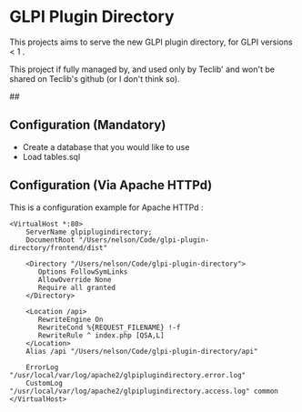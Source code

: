 # GLPI Plugin Directory

This projects aims to serve the new GLPI plugin directory,
for GLPI versions < 1 .

This project if fully managed by, and used only by Teclib'
and won't be shared on Teclib's github (or I don't think so).

## 

## Configuration (Mandatory)

 + Create a database that you would like to use
 + Load tables.sql

## Configuration (Via Apache HTTPd)

This is a configuration example for Apache HTTPd :

```apacheconf
<VirtualHost *:80>
    ServerName glpiplugindirectory;
    DocumentRoot "/Users/nelson/Code/glpi-plugin-directory/frontend/dist"

    <Directory "/Users/nelson/Code/glpi-plugin-directory">
       Options FollowSymLinks
       AllowOverride None
       Require all granted
    </Directory>

    <Location /api>
       RewriteEngine On
       RewriteCond %{REQUEST_FILENAME} !-f
       RewriteRule ^ index.php [QSA,L]
    </Location>
    Alias /api "/Users/nelson/Code/glpi-plugin-directory/api"

    ErrorLog "/usr/local/var/log/apache2/glpiplugindirectory.error.log"
    CustomLog "/usr/local/var/log/apache2/glpiplugindirectory.access.log" common
</VirtualHost>
```
